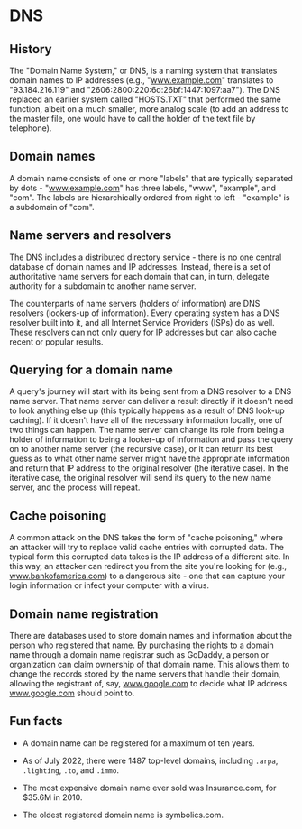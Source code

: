 # DNS

## History

The "Domain Name System," or DNS, is a naming system that translates domain
names to IP addresses (e.g., "www.example.com" translates to
"93.184.216.119" and "2606:2800:220:6d:26bf:1447:1097:aa7"). The DNS replaced an
earlier system called "HOSTS.TXT" that performed the same function, albeit on a
much smaller, more analog scale (to add an address to the master file, one would
have to call the holder of the text file by telephone).

## Domain names

A domain name consists of one or more "labels" that are typically separated by
dots - "www.example.com" has three labels, "www", "example", and "com". The
labels are hierarchically ordered from right to left - "example" is a subdomain
of "com".

## Name servers and resolvers

The DNS includes a distributed directory service - there is no one central
database of domain names and IP addresses. Instead, there is a set of
authoritative name servers for each domain that can, in turn, delegate authority
for a subdomain to another name server.

The counterparts of name servers (holders of information) are DNS resolvers
(lookers-up of information). Every operating system has a DNS resolver built
into it, and all Internet Service Providers (ISPs) do as well. These resolvers
can not only query for IP addresses but can also cache recent or popular
results.

## Querying for a domain name

A query's journey will start with its being sent from a DNS resolver to a DNS
name server. That name server can deliver a result directly if it doesn't need
to look anything else up (this typically happens as a result of DNS look-up
caching). If it doesn't have all of the necessary information locally, one of
two things can happen. The name server can change its role from being a holder
of information to being a looker-up of information and pass the query on to
another name server (the recursive case), or it can return its best guess as to
what other name server might have the appropriate information and return that IP
address to the original resolver (the iterative case). In the iterative case,
the original resolver will send its query to the new name server, and the
process will repeat.

## Cache poisoning

A common attack on the DNS takes the form of "cache poisoning," where an
attacker will try to replace valid cache entries with corrupted data. The
typical form this corrupted data takes is the IP address of a different site. In
this way, an attacker can redirect you from the site you're looking for (e.g.,
www.bankofamerica.com) to a dangerous site - one that can capture your login
information or infect your computer with a virus.

## Domain name registration

There are databases used to store domain names and information about the person
who registered that name. By purchasing the rights to a domain name through a
domain name registrar such as GoDaddy, a person or organization can claim
ownership of that domain name. This allows them to change the records stored by
the name servers that handle their domain, allowing the registrant of, say,
www.google.com to decide what IP address www.google.com should point to.

## Fun facts

- A domain name can be registered for a maximum of ten years.

- As of July 2022, there were 1487 top-level domains, including `.arpa`,
  `.lighting`, `.to`, and `.immo`.

- The most expensive domain name ever sold was Insurance.com, for \$35.6M
  in 2010.

- The oldest registered domain name is symbolics.com.
